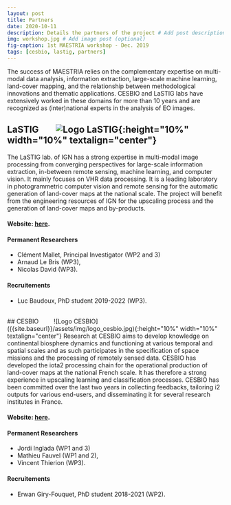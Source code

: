 ```yaml
---
layout: post
title: Partners
date: 2020-10-11
description: Details the partners of the project # Add post description (optional)
img: workshop.jpg # Add image post (optional)
fig-caption: 1st MAESTRIA workshop - Dec. 2019
tags: [cesbio, lastig, partners]
---
```


The success of MAESTRIA relies on the complementary expertise on multi-modal data analysis, information extraction, large-scale machine learning, land-cover mapping, and the relationship between methodological innovations and thematic applications. CESBIO and LaSTIG labs have extensively worked in these domains for more than 10 years and are recognized as (inter)national experts in the analysis of EO images.

## LaSTIG &nbsp; &nbsp; &nbsp; &nbsp;![Logo LaSTIG]({{site.baseurl}}/assets/img/logo_lastig.png){:height="10%" width="10%" textalign="center"}
The LaSTIG lab. of IGN has a strong expertise in multi-modal image processing from converging
perspectives for large-scale information extraction, in-between remote sensing, machine learning, and
computer vision. It mainly focuses on VHR data processing. It is a leading laboratory in photogrammetric
computer vision and remote sensing for the automatic generation of land-cover maps at the national
scale. The project will benefit from the engineering resources of IGN for the upscaling process and
the generation of land-cover maps and by-products.

#### Website: <a href="https://www.umr-lastig.fr/" target="_blank"> here</a>.

#### Permanent Researchers
<ul>
  <li> Clément Mallet, Principal Investigator (WP2 and 3) </li>
  <li> Arnaud Le Bris (WP3), </li>
  <li> Nicolas David (WP3). </li> 
  </ul>
  
#### Recruitements
<ul>
  <li> Luc Baudoux, PhD student 2019-2022 (WP3).
  </li>
</ul>

<br>
## CESBIO &nbsp; &nbsp; &nbsp; &nbsp; ![Logo CESBIO]({{site.baseurl}}/assets/img/logo_cesbio.jpg){:height="10%" width="10%" textalign="center"}
Research at CESBIO aims to develop knowledge on continental biosphere dynamics and functioning at
various temporal and spatial scales and as such participates in the specification of space missions and the
processing of remotely sensed data. CESBIO has developed the iota2 processing chain for the operational production of
land-cover maps at the national French scale. It has therefore a strong experience in upscaling learning
and classification processes. CESBIO has been committed over the last two years in collecting feedbacks,
tailoring i2 outputs for various end-users, and disseminating it for several research institutes in France.

#### Website: <a href="https://www.cesbio.cnrs.fr/" target="_blank"> here</a>.

#### Permanent Researchers
<ul>
  <li> Jordi Inglada (WP1 and 3) </li>
  <li> Mathieu Fauvel (WP1 and 2), </li>
  <li> Vincent Thierion (WP3). </li> 
  </ul>
 
#### Recruitements
<ul>
  <li> Erwan Giry-Fouquet, PhD student 2018-2021 (WP2).
  </li>
</ul>
